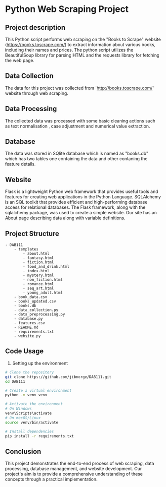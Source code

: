 # Python Web Scraping Project 

## Project description

This Python script performs web scraping on the "Books to Scrape" website (https://books.toscrape.com/) to extract information about various books, including their names and prices. The python script utilizes the BeautifulSoup library for parsing HTML and the requests library for fetching the web page.


## Data Collection

The data for this project was collected from 'http://books.toscrape.com/' website through web scraping.

## Data Processing 

The collected data was processed with some basic cleaning actions such as text normalisation , case adjustment and numerical value extraction.

## Database

The data was stored in SQlite database which is named as "books.db" which has two tables one containing the data and other contaning the feature details.


## Website 

Flask is a lightweight Python web framework that provides useful tools and features for creating web applications in the Python Language. SQLAlchemy is an SQL toolkit that provides efficient and high-performing database access for relational databases. The Flask framework, along with the sqlalchemy package, was used to create a simple website. Our site has an About page describing data along with variable definitions.

## Project Structure

```plaintext
- DAB111
    - templates
        - about.html
        - fantasy.html
        - fiction.html
        - food_and_drink.html
        - index.html
        - mystery.html
        - non_fiction.html
        - romance.html
        - seq_art.html
        - young_adult.html
    - book_data.csv
    - books_updated.csv
    - books.db
    - data_collection.py
    - data_preprocessing.py
    - database.py
    - features.csv
    - README.md
    - requirements.txt
    - website.py
```

## Code Usage 

1. Setting up the environment
```bash
# Clone the repository
git clone https://github.com/jibnorge/DAB111.git
cd DAB111

# Create a virtual environment
python -m venv venv

# Activate the environment
# On Windows
venv\Scripts\activate
# On macOS/Linux
source venv/bin/activate

# Install dependencies
pip install -r requirements.txt
```




## Conclusion
This project demonstrates the end-to-end process of web scraping, data processing, database management, and website development. Our project's aim is  to provide a comprehensive understanding of these concepts through a practical implementation. 